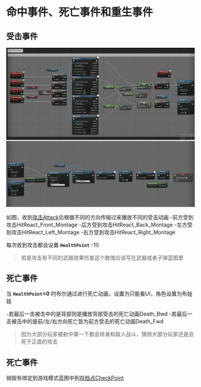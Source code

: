 # 命中事件、死亡事件和重生事件

## 受击事件

![Image](amWiki/images/Death1.png)
![Image](amWiki/images/Death2.png)

如图，收到[攻击Attack](?file=001-角色/002-战斗/03-攻击Attack "攻击Attack")后根据不同的方向传输过来播放不同的受击动画
  -前方受到攻击HitReact_Front_Montage
  -后方受到攻击HitReact_Back_Montage
  -左方受到攻击HitReact_Left_Montage
  -右方受到攻击HitReact_Right_Montage

每次收到攻击都会设置 **`HealthPoint`** -10

>若是攻击有不同的武器效果伤害这个数值应该写在武器或者子弹蓝图里

## 死亡事件

当 **`HealthPoint`=0** 时布尔通过进行死亡动画，设置为只能看UI，角色设置为布娃娃

  -若最后一击被击中的是背部则是播放背部受击的死亡动画Death_Bwd
  -若最后一击被击中的是前/左/右方向死亡皆为前方受击的死亡动画Death_Fwd

>因为大部分玩家被射中第一下都会转身和敌人战斗，猜侧大部分玩家还是会死于正面的攻击

## 死亡事件

销毁有绑定到游戏模式蓝图中到[存档点CheckPoint](?file=002-场景/02-存档点CheckPoint "存档点CheckPoint")
